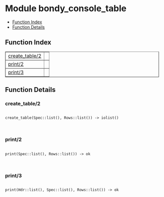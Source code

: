 

# Module bondy_console_table #
* [Function Index](#index)
* [Function Details](#functions)

<a name="index"></a>

## Function Index ##


<table width="100%" border="1" cellspacing="0" cellpadding="2" summary="function index"><tr><td valign="top"><a href="#create_table-2">create_table/2</a></td><td></td></tr><tr><td valign="top"><a href="#print-2">print/2</a></td><td></td></tr><tr><td valign="top"><a href="#print-3">print/3</a></td><td></td></tr></table>


<a name="functions"></a>

## Function Details ##

<a name="create_table-2"></a>

### create_table/2 ###

<pre><code>
create_table(Spec::list(), Rows::list()) -&gt; iolist()
</code></pre>
<br />

<a name="print-2"></a>

### print/2 ###

<pre><code>
print(Spec::list(), Rows::list()) -&gt; ok
</code></pre>
<br />

<a name="print-3"></a>

### print/3 ###

<pre><code>
print(Hdr::list(), Spec::list(), Rows::list()) -&gt; ok
</code></pre>
<br />

